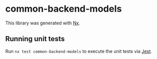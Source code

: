 # common-backend-models

This library was generated with [Nx](https://nx.dev).

## Running unit tests

Run `nx test common-backend-models` to execute the unit tests via [Jest](https://jestjs.io).
